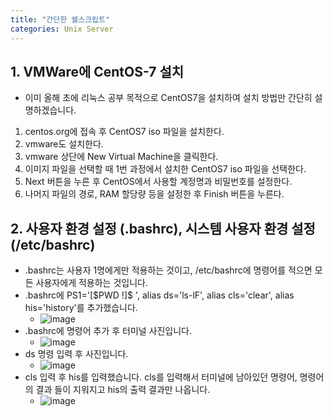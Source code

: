 ```yaml
---
title: "간단한 쉘스크립트"
categories: Unix Server
---
```

## **1. VMWare에 CentOS-7 설치**
  - 이미 올해 초에 리눅스 공부 목적으로 CentOS7을 설치하여 설치 방법만 간단히 설명하겠습니다.
  1. centos.org에 접속 후 CentOS7 iso 파일을 설치한다.
  2. vmware도 설치한다.
  3. vmware 상단에 New Virtual Machine을 클릭한다.
  4. 이미지 파일을 선택할 때 1번 과정에서 설치한 CentOS7 iso 파일을 선택한다.
  5. Next 버튼을 누른 후 CentOS에서 사용할 계정명과 비밀번호를 설정한다.
  6. 나머지 파일의 경로, RAM 할당량 등을 설정한 후 Finish 버튼을 누른다.

## **2. 사용자 환경 설정 (.bashrc), 시스템 사용자 환경 설정(/etc/bashrc)**

  - .bashrc는 사용자 1명에게만 적용하는 것이고, /etc/bashrc에 명령어를 적으면 모든 사용자에게 적용하는 것입니다.
  - .bashrc에 PS1='[$PWD \!]\$ ', alias ds='ls-lF', alias cls='clear', alias his='history'를 추가했습니다.
     - ![image](https://github.com/JYM0923/OS/assets/71661158/e87cb904-85a8-40b5-9d2a-883bc5a74ed9)
  - .bashrc에 명령어 추가 후 터미널 사진입니다.
       - ![image](https://github.com/JYM0923/OS/assets/71661158/d1778c50-ff26-4bc0-a7e5-f980e3ff216a)
  - ds 명령 입력 후 사진입니다.
       - ![image](https://github.com/JYM0923/OS/assets/71661158/6b661f4e-4294-4e0d-9011-a5951e7cba5a)
  - cls 입력 후 his를 입력했습니다. cls를 입력해서 터미널에 남아있던 명령어, 명령어의 결과 들이 지워지고 his의 출력 결과만 나옵니다.
       - ![image](https://github.com/JYM0923/OS/assets/71661158/9c1dbff6-1032-4b4d-a59b-ff76ed617232)
